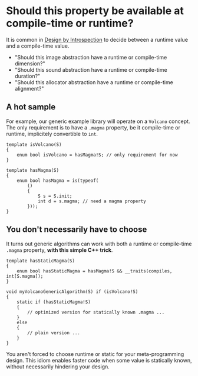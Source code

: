 Should this property be available at compile-time or runtime?
=============================================================

It is common in [Design by Introspection](#Design-by-Introspection) to decide between a runtime value and a compile-time value.

- "Should this image abstraction have a runtime or compile-time dimension?"
- "Should this sound abstraction have a runtime or compile-time duration?"
- "Should this allocator abstraction have a runtime or compile-time alignment?"

## A hot sample

For example, our generic example library will operate on a `Volcano` concept.
The only requirement is to have a `.magma` property, be it compile-time or runtime, implicitely convertible to `int`.

```
template isVolcano(S)
{
    enum bool isVolcano = hasMagma!S; // only requirement for now
}

template hasMagma(S)
{
    enum bool hasMagma = is(typeof(
        ()
        {
            S s = S.init;
            int d = s.magma; // need a magma property
        }));
}
```

## You don't necessarily have to choose

It turns out generic algorithms can work with both a runtime or compile-time `.magma` property, **with this simple C++ trick**.

```
template hasStaticMagma(S)
{
    enum bool hasStaticMagma = hasMagma!S && __traits(compiles, int[S.magma]);
}

void myVolcanoGenericAlgorithm(S) if (isVolcano!S)
{
    static if (hasStaticMagma!S)
    {
        // optimized version for statically known .magma ...
    }
    else
    {
        // plain version ...
    }
}
```

You aren't forced to choose runtime or static for your meta-programming design. This idiom enables faster code when some value is statically known, without necessarily hindering your design.